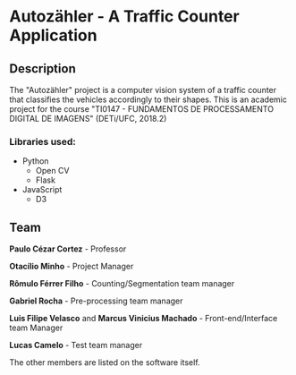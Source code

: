 # Autozähler - A Traffic Counter Application
## Description
The "Autozähler" project is a computer vision system of a traffic counter that classifies the vehicles accordingly to their shapes. This is an academic project for the course "TI0147 - FUNDAMENTOS DE PROCESSAMENTO DIGITAL DE IMAGENS" (DETi/UFC, 2018.2)

### Libraries used:
* Python
  * Open CV
  * Flask
* JavaScript
  * D3
## Team
**Paulo Cézar Cortez** - Professor

**Otacílio Minho** - Project Manager

**Rômulo Férrer Filho** - Counting/Segmentation team manager

**Gabriel Rocha** - Pre-processing team manager

**Luis Filipe Velasco** and **Marcus Vinicius Machado** - Front-end/Interface team Manager

**Lucas Camelo** - Test team manager

The other members are listed on the software itself.
